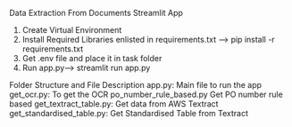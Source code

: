 Data Extraction From Documents
Streamlit App

1. Create Virtual Environment
2. Install Required Libraries enlisted in requirements.txt --> pip install -r requirements.txt
3. Get .env file and place it in task folder
4. Run app.py--> streamlit run app.py


Folder Structure and File Description
app.py:  Main file to run the app
get_ocr.py:  To get the OCR
po_number_rule_based.py Get PO number rule based
get_textract_table.py: Get data from AWS Textract
get_standardised_table.py: Get Standardised Table from Textract
